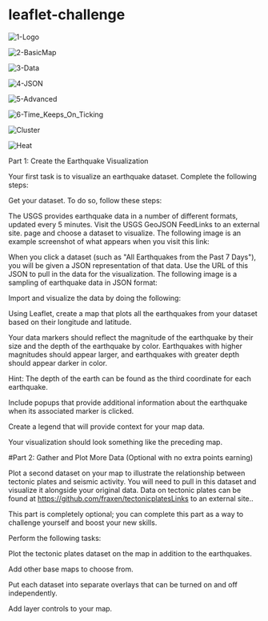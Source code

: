 # leaflet-challenge

![1-Logo](https://user-images.githubusercontent.com/117672086/235572896-064d4486-37a6-4b84-a90d-d49a27098f1b.png)

![2-BasicMap](https://user-images.githubusercontent.com/117672086/235572926-c519b832-e940-4b6c-9e34-8638d0e2b2a2.png)

![3-Data](https://user-images.githubusercontent.com/117672086/235572929-6fcc6913-6a48-4b39-b890-7cb229fa3acb.png)

![4-JSON](https://user-images.githubusercontent.com/117672086/235572931-311e17ad-ce88-4be8-bccf-5a5e8319b732.png)

![5-Advanced](https://user-images.githubusercontent.com/117672086/235572932-5b35c103-8796-456e-a4ef-92d525bf0d94.png)

![6-Time_Keeps_On_Ticking](https://user-images.githubusercontent.com/117672086/235572934-66b80034-d268-4f44-b99f-96763b0bb086.gif)

![Cluster](https://user-images.githubusercontent.com/117672086/235572940-1daf10d2-6f02-499c-b887-0c7e81d1d552.png)

![Heat](https://user-images.githubusercontent.com/117672086/235572943-fe073ea8-fb4e-43d0-b117-615cc1de48ee.png)

Part 1: Create the Earthquake Visualization

Your first task is to visualize an earthquake dataset. Complete the following steps:

Get your dataset. To do so, follow these steps:

The USGS provides earthquake data in a number of different formats, updated every 5 minutes. Visit the USGS GeoJSON FeedLinks to an external site. page and choose a dataset to visualize. The following image is an example screenshot of what appears when you visit this link:

When you click a dataset (such as "All Earthquakes from the Past 7 Days"), you will be given a JSON representation of that data. Use the URL of this JSON to pull in the data for the visualization. The following image is a sampling of earthquake data in JSON format:


Import and visualize the data by doing the following:

Using Leaflet, create a map that plots all the earthquakes from your dataset based on their longitude and latitude.

Your data markers should reflect the magnitude of the earthquake by their size and the depth of the earthquake by color. Earthquakes with higher magnitudes should appear larger, and earthquakes with greater depth should appear darker in color.

Hint: The depth of the earth can be found as the third coordinate for each earthquake.

Include popups that provide additional information about the earthquake when its associated marker is clicked.

Create a legend that will provide context for your map data.

Your visualization should look something like the preceding map.


#Part 2: Gather and Plot More Data (Optional with no extra points earning)

Plot a second dataset on your map to illustrate the relationship between tectonic plates and seismic activity. You will need to pull in this dataset and visualize it alongside your original data. Data on tectonic plates can be found at https://github.com/fraxen/tectonicplatesLinks to an external site..

This part is completely optional; you can complete this part as a way to challenge yourself and boost your new skills.

Perform the following tasks:

Plot the tectonic plates dataset on the map in addition to the earthquakes.

Add other base maps to choose from.

Put each dataset into separate overlays that can be turned on and off independently.

Add layer controls to your map.
